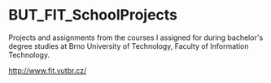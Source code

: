 BUT_FIT_SchoolProjects
======================

Projects and assignments from the courses I assigned for during bachelor's degree studies at Brno University of Technology, Faculty of Information Technology.

http://www.fit.vutbr.cz/
